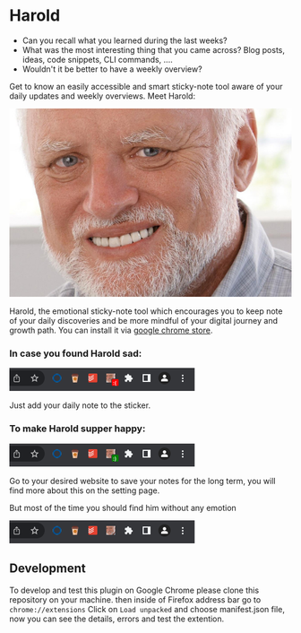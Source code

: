 # Harold

* Can you recall what you learned during the last weeks?
* What was the most interesting thing that you came across? Blog posts, ideas, code snippets, CLI commands, ....
* Wouldn't it be better to have a weekly overview?

Get to know an easily accessible and smart sticky-note tool aware of your daily updates and weekly overviews. Meet Harold:

![Harold](images/harold.jpg)

Harold, the emotional sticky-note tool which encourages you to keep note of your daily discoveries and be more mindful of your digital journey and growth path.
You can install it via [google chrome store](https://chrome.google.com/webstore/detail/harold/dghnpomoimjkalgddhcbgicdioppkbic?hl=en).

### In case you found Harold sad:

![Sad](images/sad_harold.png)

Just add your daily note to the sticker.

### To make Harold supper happy:

![Happy](images/happy_harold.png)

Go to your desired website to save your notes for the long term, you will find more about this on the setting page.


But most of the time you should find him without any emotion

![Normal](images/normal_harold.png)

## Development

To develop and test this plugin on Google Chrome please clone this repository on your machine.
then inside of Firefox address bar go to
```chrome://extensions```
Click on `Load unpacked` and choose manifest.json file, now you can see the details, errors and test the extention.
